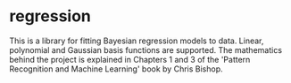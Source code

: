 # regression
This is a library for fitting Bayesian regression models to data. Linear, polynomial and Gaussian basis functions are supported. The mathematics behind the project is explained in Chapters 1 and 3 of the 'Pattern Recognition and Machine Learning' book by Chris Bishop.
